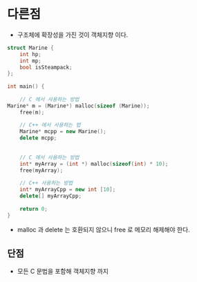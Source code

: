 # 다른점

- 구조체에 확장성을 가진 것이 객체지향 이다.

```c++
struct Marine {  
    int hp;  
    int mp;  
    bool isSteampack;  
};  
  
int main() {  
      
    // C 에서 사용하는 방법   
Marine* m = (Marine*) malloc(sizeof (Marine));  
    free(m);  
      
    // C++ 에서 사용하는 법  
    Marine* mcpp = new Marine();  
    delete mcpp;  
      
      
    // C 에서 사용하는 방법  
    int* myArray = (int *) malloc(sizeof(int) * 10);  
    free(myArray);  
      
    // C++ 사용하는 방법  
    int* myArrayCpp = new int [10];  
    delete[] myArrayCpp;  
      
    return 0;  
}

```
- malloc 과 delete 는 호환되지 않으니 free 로 메모리 해제해야 한다. 

## 단점

- 모든 C 문법을 포함해 객체지향 까지
